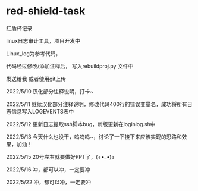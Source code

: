 # red-shield-task
红盾杯记录

linux日志审计工具，项目开发中



Linux_log为参考代码，

代码经过修改/添加注释后， 写入rebuildproj.py 文件中

发送给我 或者使用git上传



2022/5/10  汉化部分注释说明，打卡~

2022/5/11 继续汉化部分注释说明，修改代码400行的错误变量名，成功将所有日志信息写入LOGEVENTS表中

2022/5/12 更新日志提取ssh脚本bug，新版更新在loginlog.sh中

2022/5/13 今天什么也没干，呜呜呜~，讨论了一下接下来应该实现的思路和效果，加油！

2022/5/15 20号左右就要做好PPT了，(ง •_•)ง

2022/5/16 冲，都可以冲，一定要冲

2022/5/22 冲，都可以冲，一定要冲

